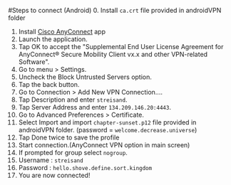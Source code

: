 #Steps to connect (Android)
0. Install `ca.crt` file provided in androidVPN folder
1. Install [Cisco AnyConnect](https://play.google.com/store/apps/details?id=com.cisco.anyconnect.vpn.android.avf) app
2. Launch the application.
3. Tap OK to accept the "Supplemental End User License Agreement for AnyConnect® Secure Mobility Client vx.x and other VPN-related Software".
4. Go to menu > Settings.
5. Uncheck the Block Untrusted Servers option.
6. Tap the back button.
7. Go to Connection > Add New VPN Connection....
8. Tap Description and enter `streisand`.
9. Tap Server Address and enter `134.209.146.20:4443`.
10. Go to Advanced Preferences > 
 Certificate.
11. Select Import and import `chapter-sunset.p12` file provided in androidVPN folder. (password = `welcome.decrease.universe`)
12. Tap Done twice to save the profile
13. Start connection.(AnyConnect VPN option in main screen)
14. If prompted for group select `nogroup`.
15. Username : `streisand`
16. Password : `hello.shove.define.sort.kingdom`
17. You are now connected!
